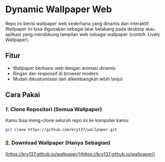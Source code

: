 # Dynamic Wallpaper Web

Repo ini berisi wallpaper web sederhana yang dinamis dan interaktif. Wallpaper ini bisa digunakan sebagai latar belakang pada desktop atau aplikasi yang mendukung tampilan web sebagai wallpaper (contoh: Lively Wallpaper).

## Fitur

- Wallpaper berbasis web dengan animasi dinamis  
- Ringan dan responsif di browser modern  
- Mudah dikustomisasi dan dikembangkan lebih lanjut  

## Cara Pakai

### 1. Clone Repositori (Semua Wallpaper)

Kamu bisa meng-clone seluruh repo ini ke komputer kamu:

```bash
git clone https://github.com/kry137/wallpaper.git
```

### 2. Download Wallpaper (Hanya Sebagian)

[https://kry137.github.io/wallpaper/](https://kry137.github.io/wallpaper/)